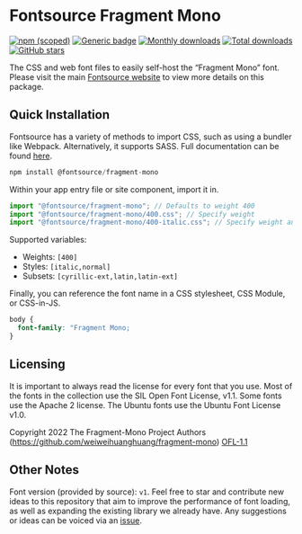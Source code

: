 # Fontsource Fragment Mono

[![npm (scoped)](https://img.shields.io/npm/v/@fontsource/fragment-mono?color=brightgreen)](https://www.npmjs.com/package/@fontsource/fragment-mono) [![Generic badge](https://img.shields.io/badge/fontsource-passing-brightgreen)](https://github.com/fontsource/fontsource) [![Monthly downloads](https://badgen.net/npm/dm/@fontsource/fragment-mono)](https://github.com/fontsource/fontsource) [![Total downloads](https://badgen.net/npm/dt/@fontsource/fragment-mono)](https://github.com/fontsource/fontsource) [![GitHub stars](https://img.shields.io/github/stars/fontsource/fontsource.svg?style=social&label=Star)](https://github.com/fontsource/fontsource/stargazers)

The CSS and web font files to easily self-host the “Fragment Mono” font. Please visit the main [Fontsource website](https://fontsource.org/fonts/fragment-mono) to view more details on this package.

## Quick Installation

Fontsource has a variety of methods to import CSS, such as using a bundler like Webpack. Alternatively, it supports SASS. Full documentation can be found [here](https://fontsource.org/docs/introduction).

```javascript
npm install @fontsource/fragment-mono
```

Within your app entry file or site component, import it in.

```javascript
import "@fontsource/fragment-mono"; // Defaults to weight 400
import "@fontsource/fragment-mono/400.css"; // Specify weight
import "@fontsource/fragment-mono/400-italic.css"; // Specify weight and style

```

Supported variables:
- Weights: `[400]`
- Styles: `[italic,normal]`
- Subsets: `[cyrillic-ext,latin,latin-ext]`

Finally, you can reference the font name in a CSS stylesheet, CSS Module, or CSS-in-JS.

```css
body {
  font-family: "Fragment Mono;
}
```

## Licensing
It is important to always read the license for every font that you use.
Most of the fonts in the collection use the SIL Open Font License, v1.1. Some fonts use the Apache 2 license. The Ubuntu fonts use the Ubuntu Font License v1.0.

Copyright 2022 The Fragment-Mono Project Authors (https://github.com/weiweihuanghuang/fragment-mono)
[OFL-1.1](http://scripts.sil.org/OFL)

## Other Notes
Font version (provided by source): `v1`.
Feel free to star and contribute new ideas to this repository that aim to improve the performance of font loading, as well as expanding the existing library we already have. Any suggestions or ideas can be voiced via an [issue](https://github.com/fontsource/fontsource/issues).